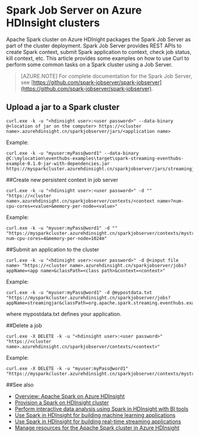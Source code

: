 <properties 
	pageTitle="Apache Spark Job Server on HDInsight | Windows Azure" 
	description="Learn how to use the Spark Job Server to remotely submit and manage jobs on a Spark cluster." 
	services="hdinsight" 
	documentationCenter="" 
	authors="nitinme" 
	manager="paulettm" 
	editor="cgronlun"
	tags="azure-portal"/>

<tags
	ms.service="hdinsight"
	ms.date="07/10/2015"
	wacn.date=""/>


# Spark Job Server on Azure HDInsight clusters

Apache Spark cluster on Azure HDInight packages the Spark Job Server as part of the cluster deployment. Spark Job Server provides REST APIs to create Spark context, submit Spark application to context, check job status, kill context, etc. This article provides some examples on how to use Curl to perform some common tasks on a Spark cluster using a Job Server.

>[AZURE.NOTE] For complete documentation for the Spark Job Server, see [https://github.com/spark-jobserver/spark-jobserver](https://github.com/spark-jobserver/spark-jobserver). 

## <a name="uploadjar"></a>Upload a jar to a Spark cluster

	curl.exe -k -u "<hdinsight user>:<user password>" --data-binary @<location of jar on the computer> https://<cluster name>.azurehdinsight.cn/sparkjobserver/jars/<application name>

Example:
	
	curl.exe -k -u "myuser:myPass@word1" --data-binary @C:\mylocation\eventhubs-examples\target\spark-streaming-eventhubs-example-0.1.0-jar-with-dependencies.jar https://mysparkcluster.azurehdinsight.cn/sparkjobserver/jars/streamingjar


##<a name="createcontext"></a>Create new persistent context in job server

	curl.exe -k -u "<hdinsight user>:<user password>" -d "" "https://<cluster name>.azurehdinsight.cn/sparkjobserver/contexts/<context name>?num-cpu-cores=<value>&memory-per-node=<value>"

Example:

	curl.exe -k -u "myuser:myPass@word1" -d "" "https://mysparkcluster.azurehdinsight.cn/sparkjobserver/contexts/mystreaming?num-cpu-cores=4&memory-per-node=1024m"


##<a name="submitapp"></a>Submit an application to the cluster

	curl.exe -k -u "<hdinsight user>:<user password>" -d @<input file name> "https://<cluster name>.azurehdinsight.cn/sparkjobserver/jobs?appName=<app name>&classPath=<class path>&context=<context>"

Example:

	curl.exe -k -u "myuser:myPass@word1" -d @mypostdata.txt "https://mysparkcluster.azurehdinsight.cn/sparkjobserver/jobs?appName=streamingjar&classPath=org.apache.spark.streaming.eventhubs.example.EventCountJobServer&context=mystreaming"

where mypostdata.txt defines your application.


##<a name="submitapp"></a>Delete a job

	curl.exe -X DELETE -k -u "<hdinsight user>:<user password>" "https://<cluster name>.azurehdinsight.cn/sparkjobserver/contexts/<context>"

Example:

	curl.exe -X DELETE -k -u "myuser:myPass@word1" "https://mysparkcluster.azurehdinsight.cn/sparkjobserver/contexts/mystreaming"


##<a name="seealso"></a>See also

* [Overview: Apache Spark on Azure HDInsight](/documentation/articles/hdinsight-apache-spark-overview)
* [Provision a Spark on HDInsight cluster](/documentation/articles/hdinsight-apache-spark-provision-clusters)
* [Perform interactive data analysis using Spark in HDInsight with BI tools](/documentation/articles/hdinsight-apache-spark-use-bi-tools)
* [Use Spark in HDInsight for building machine learning applications](/documentation/articles/hdinsight-apache-spark-ipython-notebook-machine-learning)
* [Use Spark in HDInsight for building real-time streaming applications](/documentation/articles/hdinsight-apache-spark-csharp-apache-zeppelin-eventhub-streaming)
* [Manage resources for the Apache Spark cluster in Azure HDInsight](/documentation/articles/hdinsight-apache-spark-resource-manager)


[hdinsight-versions]: /documentation/articles/hdinsight-component-versioning
[hdinsight-upload-data]: /documentation/articles/hdinsight-upload-data
[hdinsight-storage]: /documentation/articles/hdinsight-use-blob-storage
[azure-purchase-options]: /pricing/overview/
[azure-member-offers]: http://azure.microsoft.com/pricing/member-offers/
[azure-trial]: /pricing/1rmb-trial/
[azure-management-portal]: https://manage.windowsazure.cn/
[azure-create-storageaccount]: /documentation/articles/storage-create-storage-account